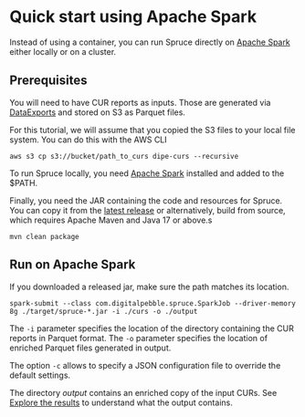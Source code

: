 # Quick start using Apache Spark

Instead of using a container, you can run Spruce directly on [Apache Spark](https://spark.apache.org/) either locally or on a cluster.

## Prerequisites

You will need to have CUR reports as inputs. Those are generated via [DataExports](https://docs.aws.amazon.com/cur/latest/userguide/what-is-data-exports.html) and stored on S3 as Parquet files.

For this tutorial, we will assume that you copied the S3 files to your local file system. You can do this with the AWS CLI

```
aws s3 cp s3://bucket/path_to_curs dipe-curs --recursive
```

To run Spruce locally, you need [Apache Spark](https://spark.apache.org/)  installed  and added to the $PATH.

Finally, you need the JAR containing the code and resources for Spruce.  You can copy it from the [latest release](https://github.com/DigitalPebble/spruce/releases) or alternatively, build from source,
which requires Apache Maven and Java 17 or above.s

```
mvn clean package
```

## Run on Apache Spark

If you downloaded a released jar, make sure the path matches its location.

```
spark-submit --class com.digitalpebble.spruce.SparkJob --driver-memory 8g ./target/spruce-*.jar -i ./curs -o ./output
```

The `-i` parameter specifies the location of the directory containing the CUR reports in Parquet format.
The `-o` parameter specifies the location of enriched Parquet files generated in output.

The option `-c` allows to specify a JSON configuration file to override the default settings.

The directory _output_ contains an enriched copy of the input CURs. See [Explore the results](tutorial/results.md) to understand
what the output contains.